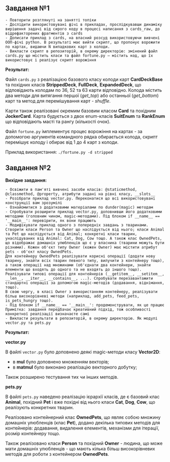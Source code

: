 ## Завдання №1

```
- Повторити розглянуті на занятті топіки
- Дослідити використовувані фічі в прикладах, прослідкувавши динаміку вирішення задачі від сирого коду в процесі написання з cards_raw, до відрефакторених фрагментів з cards
- Дописати приклад з cards, на власний розсуд використовуючи вивчені ООП-фічі python. В результаті має вийти скрипт, що пропонує ворожити по картах, видаючи N випадкових карт з колоди.
- Викласти скрипт в репозиторій, в окрему директорію: змінений файл cards.py що містить класи та файл fortune.py — містить код, що їх використовує і реалізує скрипт ворожіння
```

**Результат:**

Файл `cards.py` з реалізацією базового класу колоди карт **CardDeckBase** та похідних класів **StrippedDeck**, **FullDeck**, **ExpandedDeck**, що відповідають колодам по 36, 52 та 63 карти відповідно. Колода містить два методи для витягання першої (*get_top*) або останньої (*get_bottom*) карт та метод для перемішування карт - *shuffle*.

Карти також реалізовані окремим базовим класом **Card** та похідним **JockerCard**. Карта будується з двох enum-класів **SuitEnum** та **RankEnum** що відповідають масті та рангу (кількості очок).

Файл `fortune.py` імплементує процес ворожіння на картах - за допомогою аргументів командного рядка обирається колода, скрипт перемішує колоду і обирає від 1 до 4 карт з колоди.

Приклад використання: ```./fortune.py -d stripped```

## Завдання №2

**Вихідне завдання:**

```
- Освіжити в пам'яті вивчені засоби класів: @staticmethod, @classmethod, @property, атрибути задані на рівні класу, __slots__
- Розібрати приклад vector.py. Переконатися що всі використовувані конструкції вам зрозумілі
- Ознайомитися з додатковими матеріалами по dunder(magic) методам
- Спробувати розширити приклад vector.py, доповнивши його додатковими методами (головним чином, magic-методами). Під блоком if __name__ == '__main__': перевірити, як вони працюють
- Модифікувати приклад одного з попередніх завдань з тваринами. Створити класи Person та Owner що наслідується від нього; класи Animal та Pet що наслідується від Animal; конкретні класи тварин, унаслідуваних від Animal: Cat, Dog, Cow тощо. А також клас OwnedPets, що відображає домашніх улюбленців що є у власника (тварини можуть бути різними). Кожен об'єкт типу Owner (кожен Owner) має містити атрибут pets - об'єкт класу OwnedPets.
Для контейнеру OwnedPets реалізувати корисні операції (додати нову тварину, знайти всіх тварин певного типу, вилучити з контейнеру тощо), а також операції над множинами (об'єднати два контейнери, знайти елементи що входять до одного та не входять до іншого тощо). Реалізувати типові операції для контейнерів (__getitem__, __setitem__, __len__, __iter__, __contains__, ...). Спробувати перезавантажити стандартні операції за допомогою magic-методів (додавання, віднімання, тощо).
В свою чергу, в класі Owner з використанням контейнеру, реалізувати більш високорівневі методи (наприклад, add_pets, feed_pets, is_pets_hungry тощо).
- Під блоком if __name__ == '__main__': продемонструвати, як це працює
Примітка: завдання передбачає креативний підхід, тож особливості конкретної реалізації визначаєте самі
- Викласти результати в репозиторій, в окрему директорію. Як модулі vector.py та pets.py
```

**Результат:**

**vector.py**

В файлі `vector.py` було доповнено деякі magic-методи класу **Vector2D**:

 - в __mul__ було доповнено множенням векторів;
 - в __matmul__ було виконано реалізацію векторного добутку;

Також розширено тестування тих чи інших методів.

**pets.py**

В файлі `pets.py` наведено реалізацію ієрархії класів, де є базовий клас **Animal**, похідний **Pet** і вже похідні від нього класи **Cat**, **Dog**, **Cow**, що реалізують конкретних тварин.

Реалізовано контейнерний клас **OwnedPets**, що являє собою множину домашніх улюбленців (клас **Pet**), додано декілька типових методів для контейнерів: додавання, видалення елементів, механізми для ітерації, розмір контейнеру тощо.

Також реалізовано класи **Person** та похідний **Owner** - людина, що може мати домашніх улюбленців - що мають кілька більш високорівневих методів для роботи з контейнером **OwnedPets**.